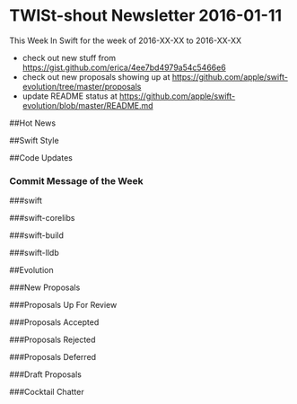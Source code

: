 # TWISt-shout Newsletter 2016-01-11
This Week In Swift for the week of 2016-XX-XX to 2016-XX-XX

* check out new stuff from https://gist.github.com/erica/4ee7bd4979a54c5466e6
* check out new proposals showing up at https://github.com/apple/swift-evolution/tree/master/proposals
* update README status at https://github.com/apple/swift-evolution/blob/master/README.md

##Hot News

##Swift Style

##Code Updates

### Commit Message of the Week

###swift
  
###swift-corelibs

###swift-build

###swift-lldb

##Evolution

###New Proposals

###Proposals Up For Review

###Proposals Accepted

###Proposals Rejected

###Proposals Deferred
  
###Draft Proposals

###Cocktail Chatter

